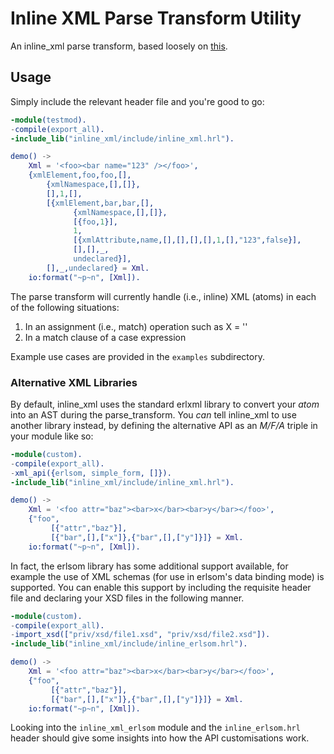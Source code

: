 # Inline XML Parse Transform Utility

An inline_xml parse transform, based loosely on [this](http://www.google.com).

## Usage

Simply include the relevant header file and you're good to go:

```erlang
-module(testmod).
-compile(export_all).
-include_lib("inline_xml/include/inline_xml.hrl").

demo() ->
    Xml = '<foo><bar name="123" /></foo>',
    {xmlElement,foo,foo,[],
        {xmlNamespace,[],[]},
        [],1,[],
        [{xmlElement,bar,bar,[],
              {xmlNamespace,[],[]},
              [{foo,1}],
              1,
              [{xmlAttribute,name,[],[],[],[],1,[],"123",false}],
              [],[],_,
              undeclared}],
        [],_,undeclared} = Xml.
    io:format("~p~n", [Xml]).

```

The parse transform will currently handle (i.e., inline) XML (atoms) in each of
the following situations:

1. In an assignment (i.e., match) operation such as X = '<xml />'
2. In a match clause of a case expression

Example use cases are provided in the `examples` subdirectory.

### Alternative XML Libraries

By default, inline_xml uses the standard erlxml library to convert your *atom*
into an AST during the parse\_transform. You *can* tell inline_xml to use another
library instead, by defining the alternative API as an *M/F/A* triple in your
module like so:

```erlang
-module(custom).
-compile(export_all).
-xml_api({erlsom, simple_form, []}).
-include_lib("inline_xml/include/inline_xml.hrl").

demo() ->
    Xml = '<foo attr="baz"><bar>x</bar><bar>y</bar></foo>',
    {"foo",
         [{"attr","baz"}],
         [{"bar",[],["x"]},{"bar",[],["y"]}]} = Xml.
    io:format("~p~n", [Xml]).

```

In fact, the erlsom library has some additional support available, for example the
use of XML schemas (for use in erlsom's data binding mode) is supported. You can
enable this support by including the requisite header file and declaring your XSD
files in the following manner.

```erlang
-module(custom).
-compile(export_all).
-import_xsd(["priv/xsd/file1.xsd", "priv/xsd/file2.xsd"]).
-include_lib("inline_xml/include/inline_erlsom.hrl").

demo() ->
    Xml = '<foo attr="baz"><bar>x</bar><bar>y</bar></foo>',
    {"foo",
         [{"attr","baz"}],
         [{"bar",[],["x"]},{"bar",[],["y"]}]} = Xml.
    io:format("~p~n", [Xml]).

```

Looking into the `inline_xml_erlsom` module and the `inline_erlsom.hrl` header 
should give some insights into how the API customisations work.
